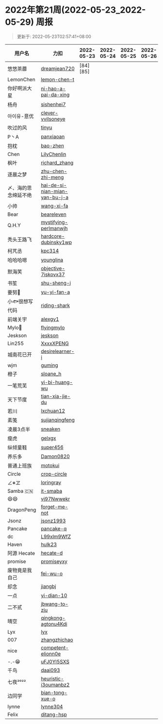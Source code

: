 
# 2022年第21周(2022-05-23_2022-05-29) 周报

> 更新于: 2022-05-23T02:57:41+08:00

| 用户名 | 力扣 |  2022-05-23|2022-05-24|2022-05-25|2022-05-26|2022-05-27|2022-05-28|2022-05-29  | 总计 | 排名 |
| ---- | ---- |    ---- | ---- | ---- | ---- | ---- | ---- | ----   | ---- | ---- |
|悠悠茶蘼|[dreamjean720](https://leetcode.cn/u/dreamjean720/)|\[84]\[85]|||||||2|1|
|LemonChen|[lemon-chen-t](https://leetcode.cn/u/lemon-chen-t/)||||||||0|2|
|你好啊派大星|[ni-hao-a-pai-da-xing](https://leetcode.cn/u/ni-hao-a-pai-da-xing/)||||||||0|2|
|杨舟|[sishenhei7](https://leetcode.cn/u/sishenhei7/)||||||||0|2|
|아이유-意优|[clever-vvilsoneye](https://leetcode.cn/u/clever-vvilsoneye/)||||||||0|2|
|吹过的风|[tinyu](https://leetcode.cn/u/tinyu/)||||||||0|2|
|P丶A|[panxiaoan](https://leetcode.cn/u/panxiaoan/)||||||||0|2|
|抱枕|[bao-zhen](https://leetcode.cn/u/bao-zhen/)||||||||0|2|
|Chen|[LilyChenlin](https://leetcode.cn/u/LilyChenlin/)||||||||0|2|
|枫叶|[richard_zhang](https://leetcode.cn/u/richard_zhang/)||||||||0|2|
|逐晨之梦|[zhu-chen-zhi-meng](https://leetcode.cn/u/zhu-chen-zhi-meng/)||||||||0|2|
|〆、海的思念绵延不绝|[hai-de-si-nian-mian-yan-bu-j-a](https://leetcode.cn/u/hai-de-si-nian-mian-yan-bu-j-a/)||||||||0|2|
|小帅|[wang-xi-fa](https://leetcode.cn/u/wang-xi-fa/)||||||||0|2|
|Bear|[beareleven](https://leetcode.cn/u/beareleven/)||||||||0|2|
|Q.H.Y|[mystifying-perlmanwjh](https://leetcode.cn/u/mystifying-perlmanwjh/)||||||||0|2|
|秃头王路飞|[hardcore-dubinsky1wp](https://leetcode.cn/u/hardcore-dubinsky1wp/)||||||||0|2|
|柯芃丞|[kpc314](https://leetcode.cn/u/kpc314/)||||||||0|2|
|哈哈哈嗯|[younglina](https://leetcode.cn/u/younglina/)||||||||0|2|
|默海笑|[objective-7iskovx37](https://leetcode.cn/u/objective-7iskovx37/)||||||||0|2|
|书笙|[shu-sheng-i](https://leetcode.cn/u/shu-sheng-i/)||||||||0|2|
|要努🌰|[yu-yi-fan-a](https://leetcode.cn/u/yu-yi-fan-a/)||||||||0|2|
|小🐟很想写代码|[riding-shark](https://leetcode.cn/u/riding-shark/)||||||||0|2|
|前端关宇|[alexgy1](https://leetcode.com/u/alexgy1/)||||||||0|2|
|Mylo🐘|[flyingmylo](https://leetcode.cn/u/flyingmylo/)||||||||0|2|
|Jeskson|[jeskson](https://leetcode.cn/u/jeskson/)||||||||0|2|
|Lin255|[XxxxXPENG](https://leetcode.cn/u/XxxxXPENG/)||||||||0|2|
|城南花已开|[desirelearner-i](https://leetcode.cn/u/desirelearner-i/)||||||||0|2|
|wjm|[guming](https://leetcode.cn/u/guming/)||||||||0|2|
|橙子|[sloane_h](https://leetcode.cn/u/sloane_h/)||||||||0|2|
|一笔荒芜|[yi-bi-huang-wu](https://leetcode.cn/u/yi-bi-huang-wu/)||||||||0|2|
|天下节度|[tian-xia-jie-du](https://leetcode.cn/u/tian-xia-jie-du/)||||||||0|2|
|若川|[lxchuan12](https://leetcode.cn/u/lxchuan12/)||||||||0|2|
|素笺|[sujianqingfeng](https://leetcode.cn/u/sujianqingfeng/)||||||||0|2|
|凌晨3点半|[sneaken](https://leetcode.cn/u/sneaken/)||||||||0|2|
|瘦虎|[gelxgx](https://leetcode.cn/u/gelxgx/)||||||||0|2|
|纵倾童鞋|[super456](https://leetcode.cn/u/super456/)||||||||0|2|
|养乐多|[Damon0820](https://leetcode.com/u/Damon0820/)||||||||0|2|
|普通上班族|[motokui](https://leetcode.cn/u/motokui/)||||||||0|2|
|Circle|[crop-circle](https://leetcode.cn/u/crop-circle/)||||||||0|2|
|∠※ヱ|[loringray](https://leetcode.cn/u/loringray/)||||||||0|2|
|Samba 🇨🇳|[it-smaba](https://leetcode.cn/u/it-smaba/)||||||||0|2|
|😄😄|[vj97Nwwekr](https://leetcode.cn/u/vj97Nwwekr/)||||||||0|2|
|DragonPeng|[forget-me-not](https://leetcode.cn/u/forget-me-not/)||||||||0|2|
|Jsonz|[jsonz1993](https://leetcode.cn/u/jsonz1993/)||||||||0|2|
|Pancake|[pancake-q](https://leetcode.cn/u/pancake-q/)||||||||0|2|
|dc|[L99xlm9WfZ](https://leetcode.cn/u/L99xlm9WfZ/)||||||||0|2|
|Haven|[hulk23](https://leetcode.cn/u/hulk23/)||||||||0|2|
|阿源 Hecate|[hecate-d](https://leetcode.cn/u/hecate-d/)||||||||0|2|
|promise|[promiseyxy](https://leetcode.cn/u/promiseyxy/)||||||||0|2|
|废物竟是我自己|[fei-wu-o](https://leetcode.cn/u/fei-wu-o/)||||||||0|2|
|却念|[jiangbj](https://leetcode.cn/u/jiangbj/)||||||||0|2|
|一点|[yi-dian-10](https://leetcode.cn/u/yi-dian-10/)||||||||0|2|
|二不贰|[jbwang-to-zju](https://leetcode.cn/u/jbwang-to-zju/)||||||||0|2|
|晴空|[qingkong-agtonu4Kdi](https://leetcode.cn/u/qingkong-agtonu4Kdi/)||||||||0|2|
|Lyx|[lyx](https://leetcode.cn/u/lyx/)||||||||0|2|
|007|[zhangzhichao](https://leetcode.cn/u/zhangzhichao/)||||||||0|2|
|nice|[competent-elionn0e](https://leetcode.cn/u/competent-elionn0e/)||||||||0|2|
|-.-😁|[uFJ0Yl5SXS](https://leetcode.cn/u/uFJ0Yl5SXS/)||||||||0|2|
|千鸟|[daai093](https://leetcode.cn/u/daai093/)||||||||0|2|
|七夜²⁰²²|[heuristic-i3oumanbz2](https://leetcode.cn/u/heuristic-i3oumanbz2/)||||||||0|2|
|边同学|[bian-tong-xue-o](https://leetcode.cn/u/bian-tong-xue-o/)||||||||0|2|
|lynne|[lynne304](https://leetcode.cn/u/lynne304/)||||||||0|2|
|Felix|[ditang-hsp](https://leetcode.cn/u/ditang-hsp/)||||||||0|2|
    
